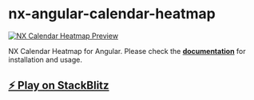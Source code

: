 # nx-angular-calendar-heatmap

[![NX Calendar Heatmap Preview](https://github.com/ngeenx/nx-calendar-heatmap/blob/main/docs/static/img/nx-calendar-heatmap-preview.gif?raw=true)](https://ngeenx.github.io/nx-calendar-heatmap/)

NX Calendar Heatmap for Angular. Please check the **[documentation](https://ngeenx.github.io/nx-calendar-heatmap/docs/category/angular)** for installation and usage.

## [⚡️ Play on StackBlitz](https://stackblitz.com/~/github.com/ngeenx/nx-angular-calendar-heatmap-demo)
